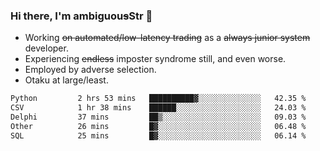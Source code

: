 ### Hi there, I'm ambiguou~~s~~Str 👋

<!--
**ambiguoustexture/ambiguoustexture** is a ✨ _special_ ✨ repository because its `README.md` (this file) appears on your GitHub profile.

Here are some ideas to get you started:
-->
- Working ~~on automated/low-latency trading~~ as a ~~always junior system~~ developer.
- Experiencing ~~endless~~ imposter syndrome still, and even worse.
- Employed by adverse selection.
- Otaku at large/least.

<!--START_SECTION:waka-->

```txt
Python         2 hrs 53 mins   ██████████▓░░░░░░░░░░░░░░   42.35 %
CSV            1 hr 38 mins    ██████░░░░░░░░░░░░░░░░░░░   24.03 %
Delphi         37 mins         ██▒░░░░░░░░░░░░░░░░░░░░░░   09.03 %
Other          26 mins         █▓░░░░░░░░░░░░░░░░░░░░░░░   06.48 %
SQL            25 mins         █▓░░░░░░░░░░░░░░░░░░░░░░░   06.14 %
```

<!--END_SECTION:waka-->
